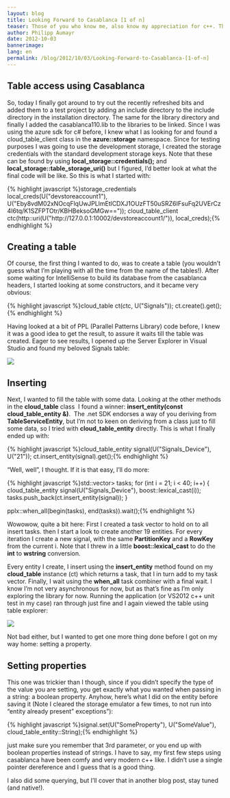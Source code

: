 ```yaml
---
layout: blog
title: Looking Forward to Casablanca [1 of n]
teaser: Those of you who know me, also know my appreciation for c++. Those of you knowing time cockpit will also know that nearly all of it is written in c#/.net with its service hosting infrastructure running in Windows Azure. There is one particular part of time cockpit that will, at some point in the future, receive a native rewrite and due to the nature of it, storing its data in windows azure is a key requirement. Windows Azure, up to now, does not offer a developer story for C++ development, especially considering access to its storage subsystem. This is where Casablanca comes in to play - 
author: Philipp Aumayr
date: 2012-10-03
bannerimage: 
lang: en
permalink: /blog/2012/10/03/Looking-Forward-to-Casablanca-[1-of-n]
---
```


<h2>Table access using Casablanca</h2><p>So, today I finally got around to try out the recently refreshed bits and added them to a test project by adding an include directory to the include directory in the installation directory. The same for the library directory and finally I added the casablanca110.lib to the libraries to be linked. Since I was using the azure sdk for c# before, I knew what I as looking for and found a cloud_table_client class in the <strong>azure::storage</strong> namespace. Since for testing purposes I was going to use the development storage, I created the storage credentials with the standard development storage keys. Note that these can be found by using <strong>local_storage::credentials();</strong> and  <strong>local_storage::table_storage_uri()</strong> but I figured, I’d better look at what the final code will be like. So this is what I started with:</p>{% highlight javascript %}storage_credentials local_creds(U("devstoreaccount1"), U("Eby8vdM02xNOcqFlqUwJPLlmEtlCDXJ1OUzFT50uSRZ6IFsuFq2UVErCz4I6tq/K1SZFPTOtr/KBHBeksoGMGw=="));
cloud_table_client ctc(http::uri(U("http://127.0.0.1:10002/devstoreaccount1/")), local_creds);{% endhighlight %}<h2>Creating a table</h2><p>Of course, the first thing I wanted to do, was to create a table (you wouldn’t guess what I’m playing with all the time from the name of the tables!). After some waiting for IntelliSense to build its database from the casablanca headers, I started looking at some constructors, and it became very obvious:</p>{% highlight javascript %}cloud_table ct(ctc, U("Signals"));
ct.create().get();{% endhighlight %}<p>Having looked at a bit of PPL (Parallel Patterns Library) code before, I knew it was a good idea to get the result, to assure it waits till the table was created. Eager to see results, I opened up the Server Explorer in Visual Studio and found my beloved Signals table:</p><p>
  <img src="{{site.baseurl}}/content/images/blog/2012/10/signals_table_server_explorer.PNG" />
</p><h2>Inserting</h2><p>Next, I wanted to fill the table with some data. Looking at the other methods in the <strong>cloud_table</strong> class  I found a winner: <strong>insert_entity(const cloud_table_entity &amp;)</strong>.  The .net SDK endorses a way of you deriving from <strong>TableServiceEntity</strong>, but I’m not to keen on deriving from a class just to fill some data, so I tried with <strong>cloud_table_entity</strong> directly. This is what I finally ended up with:</p>{% highlight javascript %}cloud_table_entity signal(U("Signals_Device"), U("21"));
ct.insert_entity(signal).get();{% endhighlight %}<p>“Well, well”, I thought. If it is that easy, I’ll do more:</p>{% highlight javascript %}std::vector<pplx::task<casablanca::string_t>> tasks;
for (int i = 21; i < 40; i++)
{
  cloud_table_entity signal(U("Signals_Device"), boost::lexical_cast<std::wstring>(i));
  tasks.push_back(ct.insert_entity(signal));
}

pplx::when_all(begin(tasks), end(tasks)).wait();{% endhighlight %}<p>Wowowow, quite a bit here: First I created a task vector to hold on to all insert tasks. then I start a look to create another 19 entities. For every iteration I create a new signal, with the same <strong>PartitionKey</strong> and a <strong>RowKey</strong> from the current i. Note that I threw in a little <strong>boost::lexical_cast</strong> to do the <strong>int</strong> to <strong>wstring</strong> conversion.</p><p>Every entity I create, I insert using the <strong>insert_entity</strong> method found on my <strong>cloud_table</strong> instance (ct) which returns a task, that I in turn add to my task vector. Finally, I wait using the <strong>when_all</strong> task combiner with a final wait. I know I’m not very asynchronous for now, but as that’s fine as I’m only exploring the library for now. Running the application (or VS2012 c++ unit test in my case) ran through just fine and I again viewed the table using table explorer:</p><p>
  <img src="{{site.baseurl}}/content/images/blog/2012/10/signals_table_content.PNG" class="mceC1Focused mceC1Focused mceC1Focused" />
</p><p>Not bad either, but I wanted to get one more thing done before I got on my way home: setting a property.</p><h2>Setting properties</h2><p>This one was trickier than I though, since if you didn’t specify the type of the value you are setting, you get exactly what you wanted when passing in a string: a boolean property. Anyhow, here’s what I did on the entity before saving it (Note I cleared the storage emulator a few times, to not run into “entity already present” exceptions”):</p>{% highlight javascript %}signal.set(U("SomeProperty"), U("SomeValue"), cloud_table_entity::String);{% endhighlight %}<p>just make sure you remember that 3rd parameter, or you end up with boolean properties instead of strings. I have to say, my first few steps using casablanca have been comfy and very modern c++ like. I didn’t use a single pointer dereference and I guess that is a good thing.</p><p>I also did some querying, but I’ll cover that in another blog post, stay tuned (and native!).</p>
